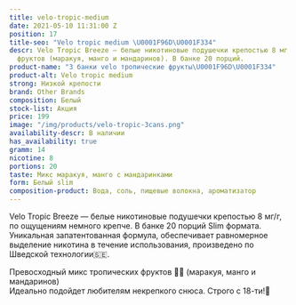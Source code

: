 ```yaml
---
title: velo-tropic-medium
date: 2021-05-10 11:31:00 Z
position: 17
title-seo: "Velo tropic medium \U0001F96D\U0001F334"
descr: Velo Tropic Breeze — белые никотиновые подушечки крепостью 8 мг со вкусом тропических
  фруктов (маракуя, манго и мандаринов). В банке 20 порций.
product-name: "3 банки velo тропические фрукты\U0001F96D\U0001F334"
product-alt: Velo tropic medium
strong: Низкой крепости
brand: Other Brands
composition: Белый
stock-list: Акция
price: 199
image: "/img/products/velo-tropic-3cans.png"
availability-descr: В наличии
has_availability: true
gramm: 14
nicotine: 8
portions: 20
taste: Микс маракуя, манго с мандаринками
form: Белый slim
composition-product: Вода, соль, пищевые волокна, ароматизатор
---
```


Velo Tropic Breeze — белые никотиновые подушечки крепостью 8 мг/г, по ощущениям немного крепче. В банке 20 порций Slim формата.<br>
Уникальная запатентованная формула, обеспечивает равномерное выделение никотина в течение использования, произведено по Шведской технологии🇸🇪.

Превосходный микс тропических фруктов 🥭🌴 (маракуя, манго и мандаринов)<br>
Идеально подойдет любителям некрепкого снюса.
Строго с 18-ти!🔞
